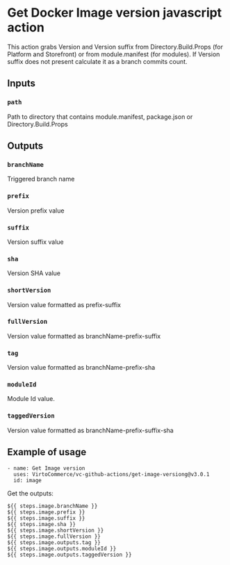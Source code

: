 # Get Docker Image version javascript action

This action grabs Version and Version suffix from Directory.Build.Props (for Platform and Storefront) or from module.manifest (for modules). If Version suffix does not present calculate it as a branch commits count.

## Inputs

### `path`

Path to directory that contains module.manifest, package.json or Directory.Build.Props

## Outputs

### `branchName`

Triggered branch name

### `prefix`

Version prefix value

### `suffix`

Version suffix value

### `sha`

Version SHA value

### `shortVersion`

Version value formatted as prefix-suffix

### `fullVersion`

Version value formatted as branchName-prefix-suffix

### `tag`

Version value formatted as branchName-prefix-sha

### `moduleId`

Module Id value.

### `taggedVersion`

Version value formatted as branchName-prefix-suffix-sha


## Example of usage

```
- name: Get Image version
  uses: VirtoCommerce/vc-github-actions/get-image-versiong@v3.0.1
  id: image
```

Get the outputs:

```
${{ steps.image.branchName }}
${{ steps.image.prefix }}
${{ steps.image.suffix }}
${{ steps.image.sha }}
${{ steps.image.shortVersion }}
${{ steps.image.fullVersion }}
${{ steps.image.outputs.tag }}
${{ steps.image.outputs.moduleId }}
${{ steps.image.outputs.taggedVersion }}
```

